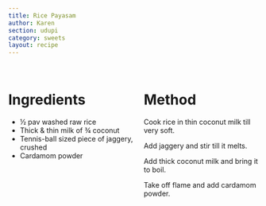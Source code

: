 ```yaml
---
title: Rice Payasam
author: Karen
section: udupi
category: sweets
layout: recipe
---
```



<br>
<div class='columns'> <div class='column is-one-third p-3' markdown='1'>

# Ingredients

* ½ pav washed raw rice
* Thick & thin milk of ¾ coconut
* Tennis-ball sized piece of jaggery, crushed
* Cardamom powder



</div> <div class='column is-two-thirds p-3' markdown='1'>

# Method

Cook rice in thin coconut milk till very soft.

Add jaggery and stir till it melts.

Add thick coconut milk and bring it to boil.

Take off flame and add cardamom powder.


</div> </div>